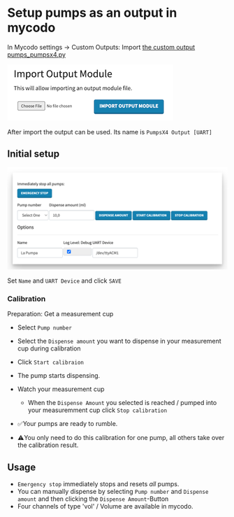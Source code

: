 # Setup pumps as an output in mycodo

In Mycodo settings -> Custom Outputs: Import [the custom output pumps_pumpsx4.py](pump_pumpsx4.py)

![](../assets/mycodo-import-output-module.png)

After import the output can be used. Its name is `PumpsX4 Output [UART] `



## Initial setup
![](../assets/mycodo-gui-1.png)

Set `Name` and `UART Device` and click `SAVE`

### Calibration
Preparation: Get a measurement cup

* Select `Pump number`
* Select the `Dispense amount` you want to dispense in your measurement cup during calibration
* Click `Start calibraion`
* The pump starts dispensing. 
* Watch your measurement cup
  * When the `Dispense Amount` you selected is reached / pumped into your measuremment cup click `Stop calibration`
* ✅Your pumps are ready to rumble.

* ⚠️You only need to do this calibration for one pump, all others take over the calibration result.

## Usage
* `Emergency stop` immediately stops and resets _all_ pumps.
* You can manually dispense by selecting `Pump number` and `Dispense amount` and then clicking the `Dispense Amount`-Button
* Four channels of type 'vol' / Volume are available in mycodo.